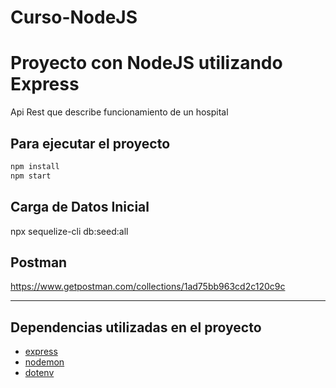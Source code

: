 # Curso-NodeJS
# Proyecto con NodeJS utilizando Express

Api Rest que describe funcionamiento de un hospital

## Para ejecutar el proyecto

```bash
npm install
npm start
```

## Carga de Datos Inicial
npx sequelize-cli db:seed:all

## Postman
https://www.getpostman.com/collections/1ad75bb963cd2c120c9c


---
## Dependencias utilizadas en el proyecto

- [express](https://expressjs.com/)
- [nodemon](https://nodemon.io/)
- [dotenv](https://www.npmjs.com/package/dotenv)


